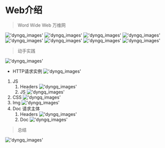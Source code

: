 # Web介绍

> Word Wide Web 万维网

!['dyngq_images'](images/dyngq_2019-09-28-16-02-08.png)
!['dyngq_images'](images/dyngq_2019-09-28-16-02-45.png)
!['dyngq_images'](images/dyngq_2019-09-28-16-03-17.png)
!['dyngq_images'](images/dyngq_2019-09-28-16-04-37.png)
!['dyngq_images'](images/dyngq_2019-09-28-16-05-04.png)
!['dyngq_images'](images/dyngq_2019-09-28-16-05-40.png)
!['dyngq_images'](images/dyngq_2019-09-28-16-06-27.png)
!['dyngq_images'](images/dyngq_2019-09-28-16-37-05.png)

> 动手实践

!['dyngq_images'](images/dyngq_2019-09-28-16-37-52.png)

* HTTP请求实例
!['dyngq_images'](images/dyngq_2019-09-28-16-39-03.png)

1. JS
    1. Headers
    !['dyngq_images'](images/dyngq_2019-09-28-16-41-44.png)
    2. JS
    !['dyngq_images'](images/dyngq_2019-09-28-16-42-00.png)
2. CSS
!['dyngq_images'](images/dyngq_2019-09-28-16-42-44.png)
3. Img
!['dyngq_images'](images/dyngq_2019-09-28-16-43-23.png)
4. Doc 请求主体
    1. Headers
    !['dyngq_images'](images/dyngq_2019-09-28-16-44-42.png)
    2. Doc
    !['dyngq_images'](images/dyngq_2019-09-28-16-45-03.png)

> 总结

!['dyngq_images'](images/dyngq_2019-09-28-16-46-45.png)
